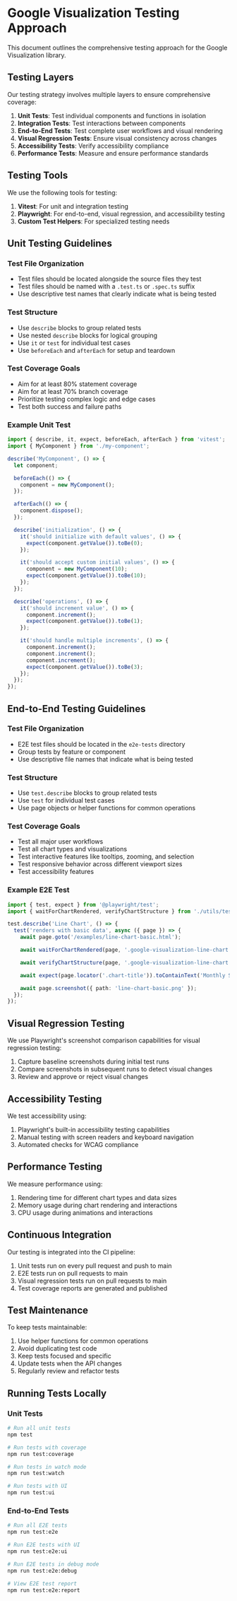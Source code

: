 # Google Visualization Testing Approach

This document outlines the comprehensive testing approach for the Google Visualization library.

## Testing Layers

Our testing strategy involves multiple layers to ensure comprehensive coverage:

1. **Unit Tests**: Test individual components and functions in isolation
2. **Integration Tests**: Test interactions between components
3. **End-to-End Tests**: Test complete user workflows and visual rendering
4. **Visual Regression Tests**: Ensure visual consistency across changes
5. **Accessibility Tests**: Verify accessibility compliance
6. **Performance Tests**: Measure and ensure performance standards

## Testing Tools

We use the following tools for testing:

1. **Vitest**: For unit and integration testing
2. **Playwright**: For end-to-end, visual regression, and accessibility testing
3. **Custom Test Helpers**: For specialized testing needs

## Unit Testing Guidelines

### Test File Organization

- Test files should be located alongside the source files they test
- Test files should be named with a `.test.ts` or `.spec.ts` suffix
- Use descriptive test names that clearly indicate what is being tested

### Test Structure

- Use `describe` blocks to group related tests
- Use nested `describe` blocks for logical grouping
- Use `it` or `test` for individual test cases
- Use `beforeEach` and `afterEach` for setup and teardown

### Test Coverage Goals

- Aim for at least 80% statement coverage
- Aim for at least 70% branch coverage
- Prioritize testing complex logic and edge cases
- Test both success and failure paths

### Example Unit Test

```typescript
import { describe, it, expect, beforeEach, afterEach } from 'vitest';
import { MyComponent } from './my-component';

describe('MyComponent', () => {
  let component;

  beforeEach(() => {
    component = new MyComponent();
  });

  afterEach(() => {
    component.dispose();
  });

  describe('initialization', () => {
    it('should initialize with default values', () => {
      expect(component.getValue()).toBe(0);
    });

    it('should accept custom initial values', () => {
      component = new MyComponent(10);
      expect(component.getValue()).toBe(10);
    });
  });

  describe('operations', () => {
    it('should increment value', () => {
      component.increment();
      expect(component.getValue()).toBe(1);
    });

    it('should handle multiple increments', () => {
      component.increment();
      component.increment();
      component.increment();
      expect(component.getValue()).toBe(3);
    });
  });
});
```

## End-to-End Testing Guidelines

### Test File Organization

- E2E test files should be located in the `e2e-tests` directory
- Group tests by feature or component
- Use descriptive file names that indicate what is being tested

### Test Structure

- Use `test.describe` blocks to group related tests
- Use `test` for individual test cases
- Use page objects or helper functions for common operations

### Test Coverage Goals

- Test all major user workflows
- Test all chart types and visualizations
- Test interactive features like tooltips, zooming, and selection
- Test responsive behavior across different viewport sizes
- Test accessibility features

### Example E2E Test

```typescript
import { test, expect } from '@playwright/test';
import { waitForChartRendered, verifyChartStructure } from './utils/test-helpers';

test.describe('Line Chart', () => {
  test('renders with basic data', async ({ page }) => {
    await page.goto('/examples/line-chart-basic.html');

    await waitForChartRendered(page, '.google-visualization-line-chart');

    await verifyChartStructure(page, '.google-visualization-line-chart');

    await expect(page.locator('.chart-title')).toContainText('Monthly Sales');

    await page.screenshot({ path: 'line-chart-basic.png' });
  });
});
```

## Visual Regression Testing

We use Playwright's screenshot comparison capabilities for visual regression testing:

1. Capture baseline screenshots during initial test runs
2. Compare screenshots in subsequent runs to detect visual changes
3. Review and approve or reject visual changes

## Accessibility Testing

We test accessibility using:

1. Playwright's built-in accessibility testing capabilities
2. Manual testing with screen readers and keyboard navigation
3. Automated checks for WCAG compliance

## Performance Testing

We measure performance using:

1. Rendering time for different chart types and data sizes
2. Memory usage during chart rendering and interactions
3. CPU usage during animations and interactions

## Continuous Integration

Our testing is integrated into the CI pipeline:

1. Unit tests run on every pull request and push to main
2. E2E tests run on pull requests to main
3. Visual regression tests run on pull requests to main
4. Test coverage reports are generated and published

## Test Maintenance

To keep tests maintainable:

1. Use helper functions for common operations
2. Avoid duplicating test code
3. Keep tests focused and specific
4. Update tests when the API changes
5. Regularly review and refactor tests

## Running Tests Locally

### Unit Tests

```bash
# Run all unit tests
npm test

# Run tests with coverage
npm run test:coverage

# Run tests in watch mode
npm run test:watch

# Run tests with UI
npm run test:ui
```

### End-to-End Tests

```bash
# Run all E2E tests
npm run test:e2e

# Run E2E tests with UI
npm run test:e2e:ui

# Run E2E tests in debug mode
npm run test:e2e:debug

# View E2E test report
npm run test:e2e:report
```
